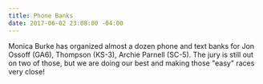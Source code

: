 ```yaml
---
title: Phone Banks
date: 2017-06-02 23:08:00 -04:00
---
```


Monica Burke has organized almost a dozen phone and text banks for Jon Ossoff (GA6), Thompson (KS-3), Archie Parnell (SC-5). The jury is still out on two of those, but we are doing our best and making those "easy" races very close!